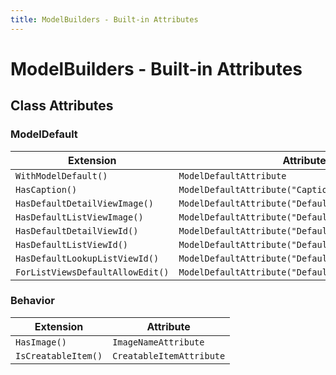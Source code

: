 ```yaml
---
title: ModelBuilders - Built-in Attributes
---
```


# ModelBuilders - Built-in Attributes

## Class Attributes

### ModelDefault

| Extension                             | Attribute                                                         |
| ------------------------------------- |------------------------------------------------------------------ |
| `WithModelDefault()`                  | `ModelDefaultAttribute`                                           |
| `HasCaption()`                        | `ModelDefaultAttribute("Caption")`                                |
| `HasDefaultDetailViewImage()`         | `ModelDefaultAttribute("DefaultDetailViewImage")`                 |
| `HasDefaultListViewImage()`           | `ModelDefaultAttribute("DefaultListViewImage")`                   |
| `HasDefaultDetailViewId()`            | `ModelDefaultAttribute("DefaultDetailView")`                      |
| `HasDefaultListViewId()`              | `ModelDefaultAttribute("DefaultListView")`                        |
| `HasDefaultLookupListViewId()`        | `ModelDefaultAttribute("DefaultLookupListView")`                  |
| `ForListViewsDefaultAllowEdit()`      | `ModelDefaultAttribute("DefaultListViewAllowEdit")`               |

### Behavior

| Extension                             | Attribute                                                         |
| ------------------------------------- |------------------------------------------------------------------ |
| `HasImage()`                          | `ImageNameAttribute`                                              |
| `IsCreatableItem()`                   | `CreatableItemAttribute`                                          |